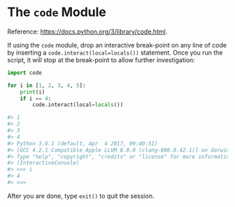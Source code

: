 # The `code` Module

Reference: https://docs.python.org/3/library/code.html.

If using the `code` module, drop an interactive break-point on any line of code by inserting a `code.interact(local=locals())` statement. Once you run the script, it will stop at the break-point to allow further investigation:

```python
import code

for i in [1, 2, 3, 4, 5]:
    print(i)
    if i == 4:
        code.interact(local=locals())

#> 1
#> 2
#> 3
#> 4
#> Python 3.6.1 (default, Apr  4 2017, 09:40:51)
#> [GCC 4.2.1 Compatible Apple LLVM 8.0.0 (clang-800.0.42.1)] on darwin
#> Type "help", "copyright", "credits" or "license" for more information.
#> (InteractiveConsole)
#> >>> i
#> 4
#> >>>
```

After you are done, type `exit()` to quit the session.
